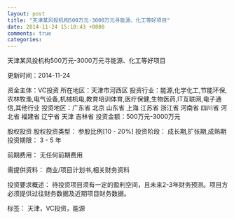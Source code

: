 ```yaml
---
layout: post
title: "天津某风投机构500万元-3000万元寻能源、化工等好项目"
date: 2014-11-24 15:10:43 +0800
comments: true
categories: 
---
```

天津某风投机构500万元-3000万元寻能源、化工等好项目



更新时间：2014-11-24

资金主体：VC投资
所在地区：天津市河西区
投资行业：能源,化学化工,节能环保,农林牧渔,电气设备,机械机电,教育培训体育,医疗保健,生物医药,IT互联网,电子通信,其他行业
投资地区：广东省 北京 山东省 上海 江苏省 浙江省 河南省 四川省 河北省 福建省 辽宁省 天津 吉林省
投资金额：500万元-3000万元

股权投资
股权投资类型：
                            参股比例[10 - 20%] 
                                                                                投资阶段：
                            成长期,扩张期,成熟期 
                                                                                                                                        投资期限：
                            3 - 5 年

前期费用：
无任何前期费用

需提供资料：
商业/项目计划书,相关财务资料

投资要求概述：
待投资项目须有一定的盈利空间，且未来2-3年财务预测。项目方必须提供过往财务数据及近期项目财务数据。

标签：
天津，VC投资，能源

